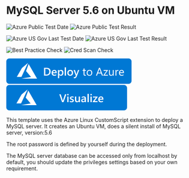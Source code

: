 # MySQL Server 5.6 on Ubuntu VM

![Azure Public Test Date](https://azurequickstartsservice.blob.core.windows.net/badges/application-workloads/mysql/mysql-standalone-server-ubuntu/PublicLastTestDate.svg)
![Azure Public Test Result](https://azurequickstartsservice.blob.core.windows.net/badges/application-workloads/mysql/mysql-standalone-server-ubuntu/PublicDeployment.svg)

![Azure US Gov Last Test Date](https://azurequickstartsservice.blob.core.windows.net/badges/application-workloads/mysql/mysql-standalone-server-ubuntu/FairfaxLastTestDate.svg)
![Azure US Gov Last Test Result](https://azurequickstartsservice.blob.core.windows.net/badges/application-workloads/mysql/mysql-standalone-server-ubuntu/FairfaxDeployment.svg)

![Best Practice Check](https://azurequickstartsservice.blob.core.windows.net/badges/application-workloads/mysql/mysql-standalone-server-ubuntu/BestPracticeResult.svg)
![Cred Scan Check](https://azurequickstartsservice.blob.core.windows.net/badges/application-workloads/mysql/mysql-standalone-server-ubuntu/CredScanResult.svg)

[![Deploy To Azure](https://raw.githubusercontent.com/Azure/azure-quickstart-templates/master/1-CONTRIBUTION-GUIDE/images/deploytoazure.svg?sanitize=true)](https://portal.azure.com/#create/Microsoft.Template/uri/https%3A%2F%2Fraw.githubusercontent.com%2FAzure%2Fazure-quickstart-templates%2Fmaster%2Fapplication-workloads%2Fmysql%2Fmysql-standalone-server-ubuntu%2Fazuredeploy.json)
[![Visualize](https://raw.githubusercontent.com/Azure/azure-quickstart-templates/master/1-CONTRIBUTION-GUIDE/images/visualizebutton.svg?sanitize=true)](http://armviz.io/#/?load=https%3A%2F%2Fraw.githubusercontent.com%2FAzure%2Fazure-quickstart-templates%2Fmaster%2Fapplication-workloads%2Fmysql%2Fmysql-standalone-server-ubuntu%2Fazuredeploy.json)

This template uses the Azure Linux CustomScript extension to deploy a MySQL server. It creates an Ubuntu VM, does a silent install of MySQL server, version:5.6

The root password is defined by yourself during the deployment.

The MySQL server database can be accessed only from localhost by default, you should update the privileges settings based on your own requirement.
